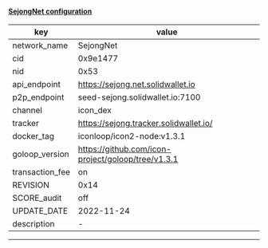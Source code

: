#### [SejongNet configuration](https://networkinfo.solidwallet.io/node_info/SejongNet/default_configure.yml)
|key|value|
|---|---|
|network_name|SejongNet|
|cid|0x9e1477|
|nid|0x53|
|api_endpoint|https://sejong.net.solidwallet.io|
|p2p_endpoint|seed-sejong.solidwallet.io:7100|
|channel|icon_dex|
|tracker|https://sejong.tracker.solidwallet.io/|
|docker_tag|iconloop/icon2-node:v1.3.1|
|goloop_version|https://github.com/icon-project/goloop/tree/v1.3.1|
|transaction_fee|on|
|REVISION|0x14|
|SCORE_audit|off|
|UPDATE_DATE|2022-11-24|
|description|-|
---
